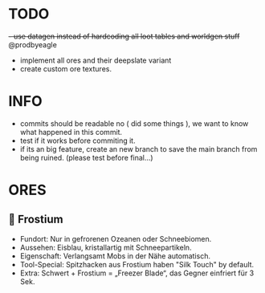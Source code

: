 # TODO

~~- use datagen instead of hardcoding all loot tables and worldgen stuff~~ @prodbyeagle
- implement all ores and their deepslate variant
- create custom ore textures.

# INFO
- commits should be readable no ( did some things ), we want to know what happened in this commit.
- test if it works before commiting it.
- if its an big feature, create an new branch to save the main branch from being ruined. (please test before final...)

# ORES
## 🧊 Frostium
  - Fundort: Nur in gefrorenen Ozeanen oder Schneebiomen.
  - Aussehen: Eisblau, kristallartig mit Schneepartikeln.
  - Eigenschaft: Verlangsamt Mobs in der Nähe automatisch.
  - Tool-Special: Spitzhacken aus Frostium haben "Silk Touch" by default.
  - Extra: Schwert + Frostium = „Freezer Blade“, das Gegner einfriert für 3 Sek.
